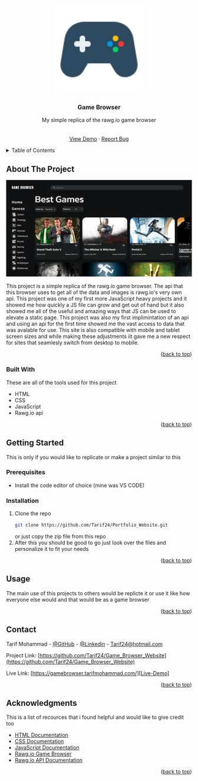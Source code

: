 <a id="readme-top"></a>

<!-- PROJECT LOGO -->
<br />
<div align="center">
  <a href="https://github.com/Tarif24/Game_Browser_Website">
    <img src="assets/controller-tab-icon.png" alt="Logo" width="240" height="240">
  </a>

  <h3 align="center">Game Browser</h3>

  <p align="center">
    My simple replica of the rawg.io game browser
    <br />
    <br />
    <br />
    <a href="https://gamebrowser.tarifmohammad.com/">View Demo</a>
    &middot;
    <a href="https://github.com/Tarif24/Game_Browser_Website/issues/new">Report Bug</a>
  </p>
</div>

<!-- TABLE OF CONTENTS -->
<details>
  <summary>Table of Contents</summary>
  <ol>
    <li>
      <a href="#about-the-project">About The Project</a>
      <ul>
        <li><a href="#built-with">Built With</a></li>
      </ul>
    </li>
    <li>
      <a href="#getting-started">Getting Started</a>
      <ul>
        <li><a href="#prerequisites">Prerequisites</a></li>
        <li><a href="#installation">Installation</a></li>
      </ul>
    </li>
    <li><a href="#usage">Usage</a></li>
    <li><a href="#contact">Contact</a></li>
    <li><a href="#acknowledgments">Acknowledgments</a></li>
  </ol>
</details>

<!-- ABOUT THE PROJECT -->

## About The Project

[![Product Name Screen Shot][product-screenshot]][Live-Demo]

This project is a simple replica of the rawg.io game browser. The api that this browser uses to get all of the data and images is rawg.io's very own api. This project was one of my first more JavaScript heavy projects and it showed me how quickly a JS file can grow and get out of hand but it also showed me all of the useful and amazing ways that JS can be used to elevate a static page. This project was also my first implimintation of an api and using an api for the first time showed me the vast access to data that was avalable for use. This site is also compatible with mobile and tablet screen sizes and while making these adjustments iit gave me a new respect for sites that seamlesly switch from desktop to mobile.

<p align="right">(<a href="#readme-top">back to top</a>)</p>

### Built With

These are all of the tools used for this project

-   HTML
-   CSS
-   JavaScript
-   Rawg.io api

<p align="right">(<a href="#readme-top">back to top</a>)</p>

<!-- GETTING STARTED -->

## Getting Started

This is only if you would like to replicate or make a project similar to this

### Prerequisites

-   Install the code editor of choice (mine was VS CODE)

### Installation

1. Clone the repo
    ```sh
    git clone https://github.com/Tarif24/Portfolio_Website.git
    ```
    or just copy the zip file from this repo
2. After this you should be good to go just look over the files and personalize it to fit your needs

<p align="right">(<a href="#readme-top">back to top</a>)</p>

<!-- USAGE EXAMPLES -->

## Usage

The main use of this projects to others would be replicte it or use it like how everyone else would and that would be as a game browser

<p align="right">(<a href="#readme-top">back to top</a>)</p>

<!-- CONTACT -->

## Contact

Tarif Mohammad - [@GitHub](https://github.com/Tarif24) - [@Linkedin](https://www.linkedin.com/in/tarif-mohammad/) - Tarif24@hotmail.com

Project Link: [https://github.com/Tarif24/Game_Browser_Website](https://github.com/Tarif24/Game_Browser_Website)

Live Link: [https://gamebrowser.tarifmohammad.com/][Live-Demo]

<p align="right">(<a href="#readme-top">back to top</a>)</p>

<!-- ACKNOWLEDGMENTS -->

## Acknowledgments

This is a list of recources that i found helpful and would like to give credit too

-   [HTML Documentation](https://developer.mozilla.org/en-US/docs/Web/HTML)
-   [CSS Documentation](https://developer.mozilla.org/en-US/docs/Web/CSS)
-   [JavaScript Documentation](https://developer.mozilla.org/en-US/docs/Web/JavaScript)
-   [Rawg.io Game Browser](https://rawg.io/games)
-   [Rawg.io API Documentation](https://api.rawg.io/docs/)

<p align="right">(<a href="#readme-top">back to top</a>)</p>

<!-- MARKDOWN LINKS & IMAGES -->
<!-- https://www.markdownguide.org/basic-syntax/#reference-style-links -->

[product-screenshot]: assets/readme-image.png
[Live-Demo]: https://gamebrowser.tarifmohammad.com/
